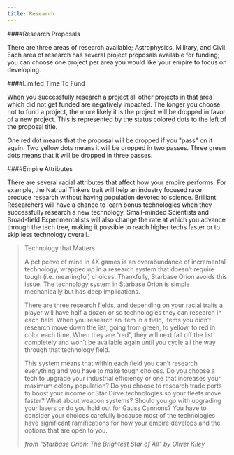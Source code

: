 ```yaml
---
title: Research
---
```


####Research Proposals

There are three areas of research available; Astrophysics, Military, and Civil. Each area of research has several project proposals available for funding; you can choose one project per area you would like your empire to focus on developing.

####Limited Time To Fund

When you successfully research a project all other projects in that area which did not get funded are negatively impacted. The longer you choose not to fund a project, the more likely it is the project will be dropped in favor of a new project. This is represented by the status colored dots to the left of the proposal title.

One red dot means that the proposal will be dropped if you "pass" on it again. Two yellow dots means it will be dropped in two passes. Three green dots means that it will be dropped in three passes.

####Empire Attributes

There are several racial attributes that affect how your empire performs. For example, the Natrual Tinkers trait will help an industry focused race produce research without having population devoted to science. Brilliant Researchers will have a chance to learn bonus technologies when they successfully research a new technology. Small-minded Scientists and Broad-field Experimentalists will also change the rate at which you advance through the tech tree, making it possible to reach higher techs faster or to skip less technology overall.




> Technology that Matters
> 
> A pet peeve of mine in 4X games is an overabundance of incremental technology, wrapped up in a research system that doesn’t require tough (i.e. meaningful) choices. Thankfully, Starbase Orion avoids this issue. The technology system in Starbase Orion is simple mechanically but has deep implications. 
> 
> There are three research fields, and depending on your racial traits a player will have half a dozen or so technologies they can research in each field. When you research an item in a field, items you didn’t research move down the list, going from green, to yellow, to red in color each time. When they are “red”, they will next fall off the list completely and won’t be available again until you cycle all the way through that technology field. 
> 
> This system means that within each field you can’t research everything and you have to make tough choices. Do you choose a tech to upgrade your industrial efficiency or one that increases your maximum colony population? Do you choose to research trade ports to boost your income or Star Dirve technologies so your fleets move faster? What about weapon systems? Should you go with upgrading your lasers or do you hold out for Gauss Cannons? You have to consider your choices carefully because most of the technologies have significant ramifications for how your empire develops and the options that are open to you.
>
>*from "Starbase Orion: The Brightest Star of All" by Oliver Kiley*